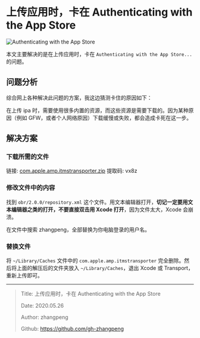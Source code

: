 # 上传应用时，卡在 Authenticating with the App Store

![Authenticating with the App Store](http://img.zhangpeng.site/2020/05/26/1.jpg)

本文主要解决的是在上传应用时，卡在 `Authenticating with the App Store...` 的问题。

## 问题分析

综合网上各种解决此问题的方案，我这边猜测卡住的原因如下：

在上传 ipa 时，需要使用很多内置的资源，而这些资源是需要下载的。因为某种原因（例如 GFW，或者个人网络原因）下载缓慢或失败，都会造成卡死在这一步。

## 解决方案

### 下载所需的文件

链接: [com.apple.amp.itmstransporter.zip](https://pan.baidu.com/s/19AEdaWU8gOiIvFOhe_hyJA) 提取码: vx8z

### 修改文件中的内容

找到 `obr/2.0.0/repository.xml` 这个文件。用文本编辑器打开，**切记一定要用文本编辑器之类的打开，不要直接双击用 Xcode 打开**，因为文件太大，Xcode 会崩溃。

在文件中搜索 zhangpeng，全部替换为你电脑登录的用户名。

### 替换文件

将 `~/Library/Caches` 文件中的 `com.apple.amp.itmstransporter` 完全删除。然后将上面的解压后的文件夹放入 `~/Library/Caches`，退出 Xcode 或 Transport，重新上传即可。

---

> Title: 上传应用时，卡在 Authenticating with the App Store
>
> Date: 2020.05.26
>
> Author: zhangpeng
>
> Github: <https://github.com/gh-zhangpeng>
